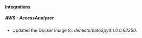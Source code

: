 #### Integrations
##### AWS - AccessAnalyzer
- Updated the Docker image to: *demisto/boto3py3:1.0.0.62350*.
